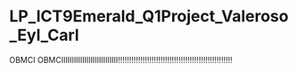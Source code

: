# LP_ICT9Emerald_Q1Project_Valeroso_Eyl_Carl
OBMCI OBMCIIIIIIIIIIIIIIIIIIIIIIIIIII!!!!!!!!!!!!!!!!!!!!!!!!!!!!!!!!!!!!!!!!!!!!!!!!!!!
